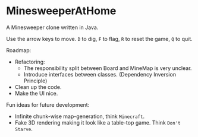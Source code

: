 # MinesweeperAtHome

A Minesweeper clone written in Java.

Use the arrow keys to move.
`D` to dig, `F` to flag, `R` to reset the game, `Q` to quit.

Roadmap:
* Refactoring:
    * The responsibility split between Board and MineMap is very unclear.
    * Introduce interfaces between classes. (Dependency Inversion Principle)
* Clean up the code.
* Make the UI nice.

Fun ideas for future development:
* Infinite chunk-wise map-generation, think `Minecraft`.
* Fake 3D rendering making it look like a table-top game. Think `Don't Starve`.

